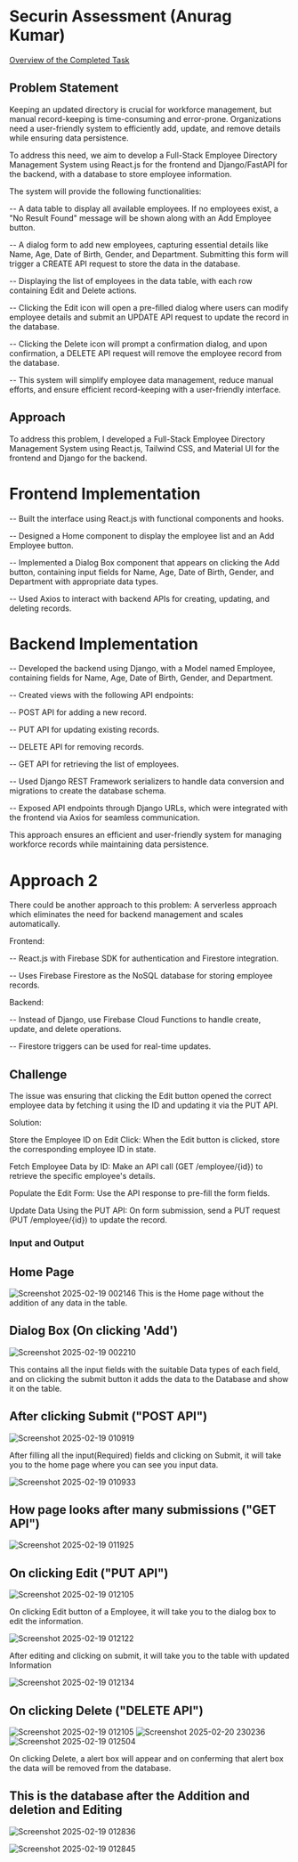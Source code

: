 # Securin Assessment (Anurag Kumar)
[Overview of the Completed Task](https://drive.google.com/file/d/1celKxI5eyWJw5oq4UQ2VR5VADd3UscRJ/view?usp=sharing)

## Problem Statement

Keeping an updated directory is crucial for workforce management, but manual record-keeping is time-consuming and error-prone. Organizations need a user-friendly system to efficiently add, update, and remove details while ensuring data persistence.

To address this need, we aim to develop a Full-Stack Employee Directory Management System using React.js for the frontend and Django/FastAPI for the backend, with a database to store employee information.

The system will provide the following functionalities:

-- A data table to display all available employees. If no employees exist, a "No Result Found" message will be shown along with an Add Employee button.

-- A dialog form to add new employees, capturing essential details like Name, Age, Date of Birth, Gender, and Department. Submitting this form will trigger a CREATE API request to store the data in the database.

-- Displaying the list of employees in the data table, with each row containing Edit and Delete actions.

-- Clicking the Edit icon will open a pre-filled dialog where users can modify employee details and submit an UPDATE API request to update the record in the database.

-- Clicking the Delete icon will prompt a confirmation dialog, and upon confirmation, a DELETE API request will remove the employee record from the database.

-- This system will simplify employee data management, reduce manual efforts, and ensure efficient record-keeping with a user-friendly interface.



## Approach

To address this problem, I developed a Full-Stack Employee Directory Management System using React.js, Tailwind CSS, and Material UI for the frontend and Django for the backend.

# Frontend Implementation

-- Built the interface using React.js with functional components and hooks.

-- Designed a Home component to display the employee list and an Add Employee button.

-- Implemented a Dialog Box component that appears on clicking the Add button, containing input fields for Name, Age, Date of Birth, Gender, and Department with appropriate data types.

-- Used Axios to interact with backend APIs for creating, updating, and deleting records.

# Backend Implementation

-- Developed the backend using Django, with a Model named Employee, containing fields for Name, Age, Date of Birth, Gender, and Department.

-- Created views with the following API endpoints:

-- POST API for adding a new record.

-- PUT API for updating existing records.

-- DELETE API for removing records.

-- GET API for retrieving the list of employees.

-- Used Django REST Framework serializers to handle data conversion and migrations to create the database schema.

-- Exposed API endpoints through Django URLs, which were integrated with the frontend via Axios for seamless communication.

This approach ensures an efficient and user-friendly system for managing workforce records while maintaining data persistence.

# Approach 2

There could be another approach to this problem:
A serverless approach which eliminates the need for backend management and scales automatically.

Frontend:

-- React.js with Firebase SDK for authentication and Firestore integration.

-- Uses Firebase Firestore as the NoSQL database for storing employee records.

Backend:

-- Instead of Django, use Firebase Cloud Functions to handle create, update, and delete operations.

-- Firestore triggers can be used for real-time updates.



## Challenge

The issue was ensuring that clicking the Edit button opened the correct employee data by fetching it using the ID and updating it via the PUT API.

Solution:

Store the Employee ID on Edit Click:
When the Edit button is clicked, store the corresponding employee ID in state.

Fetch Employee Data by ID:
Make an API call (GET /employee/{id}) to retrieve the specific employee's details.

Populate the Edit Form:
Use the API response to pre-fill the form fields.

Update Data Using the PUT API:
On form submission, send a PUT request (PUT /employee/{id}) to update the record.



### Input and Output



## Home Page
![Screenshot 2025-02-19 002146](https://github.com/user-attachments/assets/9da731f8-80e2-4fa6-9fdb-7b64557ffe14)
This is the Home page without the addition of any data in the table.



## Dialog Box (On clicking 'Add')
![Screenshot 2025-02-19 002210](https://github.com/user-attachments/assets/6203761d-47e8-4754-ac11-7087cdbda721)

This contains all the input fields with the suitable Data types of each field, and on clicking the submit button it adds the data to the Database and show it on the table.



## After clicking Submit ("POST API")
![Screenshot 2025-02-19 010919](https://github.com/user-attachments/assets/f33e1395-f43d-472c-a53d-590c6f056234)

After filling all the input(Required) fields and clicking on Submit, it will take you to the home page where you can see you input data.

![Screenshot 2025-02-19 010933](https://github.com/user-attachments/assets/9be1ff48-8849-4cb4-9bc7-3329640d9beb)



## How page looks after many submissions ("GET API")
![Screenshot 2025-02-19 011925](https://github.com/user-attachments/assets/1c63b165-a741-49f5-a895-8f96376c68a4)



## On clicking Edit ("PUT API")
![Screenshot 2025-02-19 012105](https://github.com/user-attachments/assets/0d9476c3-5300-4ade-83b4-d7cf4714a55e)

On clicking Edit button of a Employee, it will take you to the dialog box to edit the information.

![Screenshot 2025-02-19 012122](https://github.com/user-attachments/assets/3cd68875-95bc-4b77-9acf-e0af4cbbb796)

After editing and clicking on submit, it will take you to the table with updated Information

![Screenshot 2025-02-19 012134](https://github.com/user-attachments/assets/eb8514f9-c666-4ff1-abbc-554255f161f6)



## On clicking Delete ("DELETE API")
![Screenshot 2025-02-19 012105](https://github.com/user-attachments/assets/c786a425-29f9-4f13-b591-c8127c9c6ffc)
![Screenshot 2025-02-20 230236](https://github.com/user-attachments/assets/6b4a779a-159d-42b6-bf91-5d1264be37cb)
![Screenshot 2025-02-19 012504](https://github.com/user-attachments/assets/e8be419f-5911-4ba8-a841-14cfef9fee20)

On clicking Delete, a alert box will appear and on conferming that alert box the data will be removed from the database.



## This is the database after the Addition and deletion and Editing

![Screenshot 2025-02-19 012836](https://github.com/user-attachments/assets/f18cbec6-7a08-40eb-9148-6daf9b08a55a)

![Screenshot 2025-02-19 012845](https://github.com/user-attachments/assets/6c6e0be2-fb2e-4178-9217-340b54667b8f)

